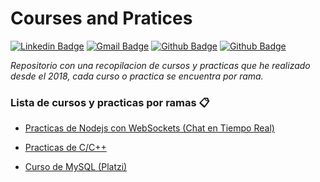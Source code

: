 # Courses and Pratices

[![Linkedin Badge](https://img.shields.io/badge/-rojasarmando-blue?style=flat-square&logo=Linkedin&logoColor=white&link=https://www.linkedin.com/in/rojasarmando/)](https://www.linkedin.com/in/rojasarmando/)
[![Gmail Badge](https://img.shields.io/badge/-armando.develop-c14438?style=flat-square&logo=Gmail&logoColor=white&link=mailto:armando.develop@gmail.com)](mailto:armando.develop@gmail.com)
[![Github Badge](https://img.shields.io/badge/-rojasarmando-black?style=flat-square&logo=Github&logoColor=white&link=https://github.com/rojasarmando/rojasarmando)](https://github.com/rojasarmando/rojasarmando)
[![Github Badge](https://img.shields.io/badge/-dev_armando-black?style=flat-square&logo=Github&logoColor=white&link=https://github.com/dev-armando/rojasarmando)](https://github.com/dev-armando/dev-armando)


_Repositorio con una recopilacion de cursos y practicas que he realizado desde el 2018, cada curso o practica se encuentra por rama._



### Lista de cursos y practicas por ramas 📋

* [Practicas de Nodejs con WebSockets (Chat en Tiempo Real)](https://github.com/rojasarmando/Courses-and-Pratices/tree/nodejs-websocket)

* [Practicas de C/C++](https://github.com/rojasarmando/Courses-and-Pratices/tree/c++)

* [Curso de MySQL (Platzi)](https://github.com/rojasarmando/Courses-and-Pratices/tree/mysql)